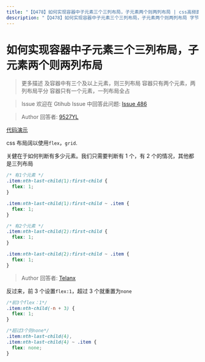 ```yaml
---
title: "【Q478】如何实现容器中子元素三个三列布局，子元素两个则两列布局 | css高频面试题"
description: "【Q478】如何实现容器中子元素三个三列布局，子元素两个则两列布局 字节跳动面试题、阿里腾讯面试题、美团小米面试题。"
---
```


# 如何实现容器中子元素三个三列布局，子元素两个则两列布局

> 更多描述
> 及容器中有三个及以上元素，则三列布局
> 容器只有两个元素，两列布局平分
> 容器只有一个元素，一列布局全占

> Issue
> 欢迎在 Gtihub Issue 中回答此问题: [Issue 486](https://github.com/shfshanyue/Daily-Question/issues/486)

> Author
> 回答者: [9527YL](https://github.com/9527YL)

[代码演示](https://codepen.io/9527yl/pen/dyVyQJV)

css 布局阔以使用`flex`，`grid`.

关健在于如何判断有多少元素。我们只需要判断有 1 个，有 2 个的情况，其他都是三列布局

```css
/* 有1个元素 */
.item:nth-last-child(1):first-child {
  flex: 1;
}

.item:nth-last-child(1):first-child ~ .item {
  flex: 1;
}

/* 有2个元素 */
.item:nth-last-child(2):first-child {
  flex: 1;
}

.item:nth-last-child(2):first-child ~ .item {
  flex: 1;
}
```

> Author
> 回答者: [Telanx](https://github.com/Telanx)

反过来，前 3 个设置`flex:1`，超过 3 个就重置为`none`

```css
/*前3个flex：1*/
.item:nth-child(-n + 3) {
  flex: 1;
}

/*超过3个则none*/
.item:nth-last-child(4),
.item:nth-last-child(4) ~ .item {
  flex: none;
}
```
